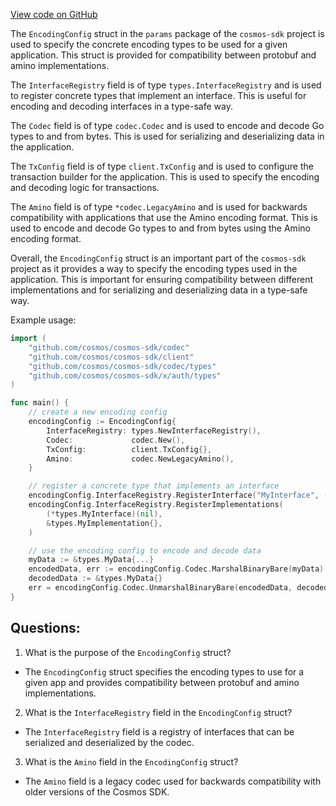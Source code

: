 [View code on GitHub](https://github.com/cosmos/cosmos-sdk/blob/main/simapp/params/encoding.go)

The `EncodingConfig` struct in the `params` package of the `cosmos-sdk` project is used to specify the concrete encoding types to be used for a given application. This struct is provided for compatibility between protobuf and amino implementations.

The `InterfaceRegistry` field is of type `types.InterfaceRegistry` and is used to register concrete types that implement an interface. This is useful for encoding and decoding interfaces in a type-safe way.

The `Codec` field is of type `codec.Codec` and is used to encode and decode Go types to and from bytes. This is used for serializing and deserializing data in the application.

The `TxConfig` field is of type `client.TxConfig` and is used to configure the transaction builder for the application. This is used to specify the encoding and decoding logic for transactions.

The `Amino` field is of type `*codec.LegacyAmino` and is used for backwards compatibility with applications that use the Amino encoding format. This is used to encode and decode Go types to and from bytes using the Amino encoding format.

Overall, the `EncodingConfig` struct is an important part of the `cosmos-sdk` project as it provides a way to specify the encoding types used in the application. This is important for ensuring compatibility between different implementations and for serializing and deserializing data in a type-safe way. 

Example usage:

```go
import (
    "github.com/cosmos/cosmos-sdk/codec"
    "github.com/cosmos/cosmos-sdk/client"
    "github.com/cosmos/cosmos-sdk/codec/types"
    "github.com/cosmos/cosmos-sdk/x/auth/types"
)

func main() {
    // create a new encoding config
    encodingConfig := EncodingConfig{
        InterfaceRegistry: types.NewInterfaceRegistry(),
        Codec:             codec.New(),
        TxConfig:          client.TxConfig{},
        Amino:             codec.NewLegacyAmino(),
    }

    // register a concrete type that implements an interface
    encodingConfig.InterfaceRegistry.RegisterInterface("MyInterface", (*types.MyInterface)(nil))
    encodingConfig.InterfaceRegistry.RegisterImplementations(
        (*types.MyInterface)(nil),
        &types.MyImplementation{},
    )

    // use the encoding config to encode and decode data
    myData := &types.MyData{...}
    encodedData, err := encodingConfig.Codec.MarshalBinaryBare(myData)
    decodedData := &types.MyData{}
    err = encodingConfig.Codec.UnmarshalBinaryBare(encodedData, decodedData)
}
```
## Questions: 
 1. What is the purpose of the `EncodingConfig` struct?
- The `EncodingConfig` struct specifies the encoding types to use for a given app and provides compatibility between protobuf and amino implementations.

2. What is the `InterfaceRegistry` field in the `EncodingConfig` struct?
- The `InterfaceRegistry` field is a registry of interfaces that can be serialized and deserialized by the codec.

3. What is the `Amino` field in the `EncodingConfig` struct?
- The `Amino` field is a legacy codec used for backwards compatibility with older versions of the Cosmos SDK.